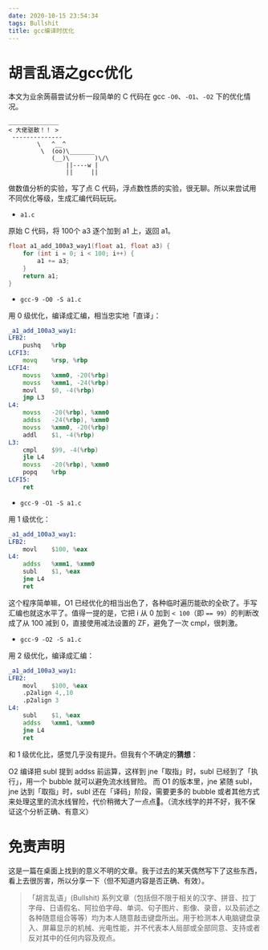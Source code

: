 ```yaml
---
date: 2020-10-15 23:54:34
tags: Bullshit
title: gcc编译时优化
---
```


# 胡言乱语之gcc优化

本文为业余蒟蒻尝试分析一段简单的 C 代码在 gcc `-O0`、`-O1`、`-O2` 下的优化情况。

```
______________
< 大佬驱散！！ >
 --------------
        \   ^__^
         \  (oo)\_______
            (__)\       )\/\
                ||----w |
                ||     ||
```

做数值分析的实验，写了点 C 代码，浮点数性质的实验，很无聊。所以来尝试用不同优化等级，生成汇编代码玩玩。

- `a1.c`

原始 C 代码，将 100个 a3 逐个加到 a1 上，返回 a1。

```c
float a1_add_100a3_way1(float a1, float a3) {
    for (int i = 0; i < 100; i++) {
        a1 += a3;
    }
    return a1;
}
```

- `gcc-9 -O0 -S a1.c`

用 0 级优化，编译成汇编，相当忠实地「直译」：


```asm
_a1_add_100a3_way1:
LFB2:
	pushq	%rbp
LCFI3:
	movq	%rsp, %rbp
LCFI4:
	movss	%xmm0, -20(%rbp)
	movss	%xmm1, -24(%rbp)
	movl	$0, -4(%rbp)
	jmp	L3
L4:
	movss	-20(%rbp), %xmm0
	addss	-24(%rbp), %xmm0
	movss	%xmm0, -20(%rbp) 
	addl	$1, -4(%rbp)
L3:
	cmpl	$99, -4(%rbp)
	jle	L4
	movss	-20(%rbp), %xmm0
	popq	%rbp
LCFI5:
	ret
```

- `gcc-9 -O1 -S a1.c`

用 1 级优化：

```asm
_a1_add_100a3_way1:
LFB2:
	movl	$100, %eax
L4:
	addss	%xmm1, %xmm0
	subl	$1, %eax
	jne	L4
	ret
```

这个程序简单嘛，O1 已经优化的相当出色了，各种临时遍历能砍的全砍了。手写汇编也就这水平了。值得一提的是，它把 i 从 0 加到 `< 100`（即 `== 99`）的判断改成了从 100 减到 0，直接使用减法设置的 ZF，避免了一次 cmpl，很刺激。

- `gcc-9 -O2 -S a1.c`

用 2 级优化，编译成汇编：

```asm
_a1_add_100a3_way1:
LFB2:
	movl	$100, %eax
	.p2align 4,,10
	.p2align 3
L4:
	subl	$1, %eax
	addss	%xmm1, %xmm0
	jne	L4
	ret
```

和 1 级优化比，感觉几乎没有提升。但我有个不确定的**猜想**：

O2 编译把 subl 提到 addss 前运算，这样到 jne「取指」时，subl 已经到了「执行」，用一个 bubble 就可以避免流水线冒险。 而 O1 的版本里，jne 紧随 subl，jne  达到「取指」时，subl 还在「译码」阶段，需要更多的 bubble 或者其他方式来处理这里的流水线冒险，代价稍微大了一点点🤏。（流水线学的并不好，我不保证这个分析正确、有意义）

# 免责声明

这是一篇在桌面上找到的意义不明的文章。我于过去的某天偶然写下了这些东西，看上去很厉害，所以分享一下（但不知道内容是否正确、有效）。

> 「胡言乱语」(Bullshit) 系列文章（包括但不限于相关的汉字、拼音、拉丁字母、日语假名、阿拉伯字母、单词、句子图片、影像、录音，以及前述之各种随意组合等等）均为本人随意敲击键盘所出。用于检测本人电脑键盘录入、屏幕显示的机械、光电性能，并不代表本人局部或全部同意、支持或者反对其中的任何内容及观点。

